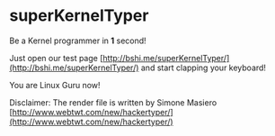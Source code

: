 superKernelTyper
================
Be a Kernel programmer in **1** second!

Just open our test page [http://bshi.me/superKernelTyper/](http://bshi.me/superKernelTyper/) and start clapping your keyboard! 

You are Linux Guru now!

Disclaimer: The render file is written by Simone Masiero [http://www.webtwt.com/new/hackertyper/](http://www.webtwt.com/new/hackertyper/)
